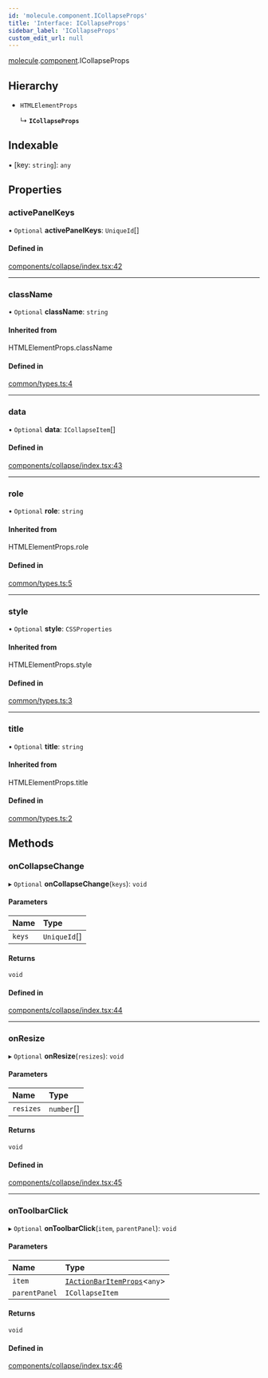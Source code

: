 ```yaml
---
id: 'molecule.component.ICollapseProps'
title: 'Interface: ICollapseProps'
sidebar_label: 'ICollapseProps'
custom_edit_url: null
---
```


[molecule](../namespaces/molecule).[component](../namespaces/molecule.component).ICollapseProps

## Hierarchy

-   `HTMLElementProps`

    ↳ **`ICollapseProps`**

## Indexable

▪ [key: `string`]: `any`

## Properties

### activePanelKeys

• `Optional` **activePanelKeys**: `UniqueId`[]

#### Defined in

[components/collapse/index.tsx:42](https://github.com/DTStack/molecule/blob/3e6bc450/src/components/collapse/index.tsx#L42)

---

### className

• `Optional` **className**: `string`

#### Inherited from

HTMLElementProps.className

#### Defined in

[common/types.ts:4](https://github.com/DTStack/molecule/blob/3e6bc450/src/common/types.ts#L4)

---

### data

• `Optional` **data**: `ICollapseItem`[]

#### Defined in

[components/collapse/index.tsx:43](https://github.com/DTStack/molecule/blob/3e6bc450/src/components/collapse/index.tsx#L43)

---

### role

• `Optional` **role**: `string`

#### Inherited from

HTMLElementProps.role

#### Defined in

[common/types.ts:5](https://github.com/DTStack/molecule/blob/3e6bc450/src/common/types.ts#L5)

---

### style

• `Optional` **style**: `CSSProperties`

#### Inherited from

HTMLElementProps.style

#### Defined in

[common/types.ts:3](https://github.com/DTStack/molecule/blob/3e6bc450/src/common/types.ts#L3)

---

### title

• `Optional` **title**: `string`

#### Inherited from

HTMLElementProps.title

#### Defined in

[common/types.ts:2](https://github.com/DTStack/molecule/blob/3e6bc450/src/common/types.ts#L2)

## Methods

### onCollapseChange

▸ `Optional` **onCollapseChange**(`keys`): `void`

#### Parameters

| Name   | Type         |
| :----- | :----------- |
| `keys` | `UniqueId`[] |

#### Returns

`void`

#### Defined in

[components/collapse/index.tsx:44](https://github.com/DTStack/molecule/blob/3e6bc450/src/components/collapse/index.tsx#L44)

---

### onResize

▸ `Optional` **onResize**(`resizes`): `void`

#### Parameters

| Name      | Type       |
| :-------- | :--------- |
| `resizes` | `number`[] |

#### Returns

`void`

#### Defined in

[components/collapse/index.tsx:45](https://github.com/DTStack/molecule/blob/3e6bc450/src/components/collapse/index.tsx#L45)

---

### onToolbarClick

▸ `Optional` **onToolbarClick**(`item`, `parentPanel`): `void`

#### Parameters

| Name          | Type                                                                    |
| :------------ | :---------------------------------------------------------------------- |
| `item`        | [`IActionBarItemProps`](molecule.component.IActionBarItemProps)<`any`\> |
| `parentPanel` | `ICollapseItem`                                                         |

#### Returns

`void`

#### Defined in

[components/collapse/index.tsx:46](https://github.com/DTStack/molecule/blob/3e6bc450/src/components/collapse/index.tsx#L46)
